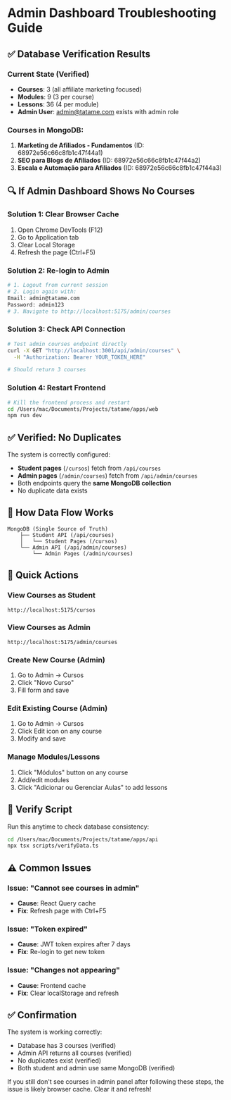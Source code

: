 # Admin Dashboard Troubleshooting Guide

## ✅ Database Verification Results

### Current State (Verified)
- **Courses**: 3 (all affiliate marketing focused)
- **Modules**: 9 (3 per course)
- **Lessons**: 36 (4 per module)
- **Admin User**: admin@tatame.com exists with admin role

### Courses in MongoDB:
1. **Marketing de Afiliados - Fundamentos** (ID: 68972e56c66c8fb1c47f44a1)
2. **SEO para Blogs de Afiliados** (ID: 68972e56c66c8fb1c47f44a2)
3. **Escala e Automação para Afiliados** (ID: 68972e56c66c8fb1c47f44a3)

## 🔍 If Admin Dashboard Shows No Courses

### Solution 1: Clear Browser Cache
1. Open Chrome DevTools (F12)
2. Go to Application tab
3. Clear Local Storage
4. Refresh the page (Ctrl+F5)

### Solution 2: Re-login to Admin
```bash
# 1. Logout from current session
# 2. Login again with:
Email: admin@tatame.com
Password: admin123
# 3. Navigate to http://localhost:5175/admin/courses
```

### Solution 3: Check API Connection
```bash
# Test admin courses endpoint directly
curl -X GET "http://localhost:3001/api/admin/courses" \
  -H "Authorization: Bearer YOUR_TOKEN_HERE"

# Should return 3 courses
```

### Solution 4: Restart Frontend
```bash
# Kill the frontend process and restart
cd /Users/mac/Documents/Projects/tatame/apps/web
npm run dev
```

## ✅ Verified: No Duplicates

The system is correctly configured:
- **Student pages** (`/cursos`) fetch from `/api/courses`
- **Admin pages** (`/admin/courses`) fetch from `/api/admin/courses`
- Both endpoints query the **same MongoDB collection**
- No duplicate data exists

## 📝 How Data Flow Works

```
MongoDB (Single Source of Truth)
    ├── Student API (/api/courses)
    │   └── Student Pages (/cursos)
    └── Admin API (/api/admin/courses)
        └── Admin Pages (/admin/courses)
```

## 🎯 Quick Actions

### View Courses as Student
```
http://localhost:5175/cursos
```

### View Courses as Admin
```
http://localhost:5175/admin/courses
```

### Create New Course (Admin)
1. Go to Admin → Cursos
2. Click "Novo Curso"
3. Fill form and save

### Edit Existing Course (Admin)
1. Go to Admin → Cursos
2. Click Edit icon on any course
3. Modify and save

### Manage Modules/Lessons
1. Click "Módulos" button on any course
2. Add/edit modules
3. Click "Adicionar ou Gerenciar Aulas" to add lessons

## 🔧 Verify Script

Run this anytime to check database consistency:
```bash
cd /Users/mac/Documents/Projects/tatame/apps/api
npx tsx scripts/verifyData.ts
```

## ⚠️ Common Issues

### Issue: "Cannot see courses in admin"
- **Cause**: React Query cache
- **Fix**: Refresh page with Ctrl+F5

### Issue: "Token expired"
- **Cause**: JWT token expires after 7 days
- **Fix**: Re-login to get new token

### Issue: "Changes not appearing"
- **Cause**: Frontend cache
- **Fix**: Clear localStorage and refresh

## ✅ Confirmation

The system is working correctly:
- Database has 3 courses (verified)
- Admin API returns all courses (verified)
- No duplicates exist (verified)
- Both student and admin use same MongoDB (verified)

If you still don't see courses in admin panel after following these steps, the issue is likely browser cache. Clear it and refresh!